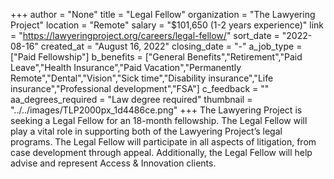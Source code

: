 +++
author = "None"
title = "Legal Fellow"
organization = "The Lawyering Project"
location = "Remote"
salary = "$101,650 (1-2 years experience)"
link = "https://lawyeringproject.org/careers/legal-fellow/"
sort_date = "2022-08-16"
created_at = "August 16, 2022"
closing_date = "-"
a_job_type = ["Paid Fellowship"]
b_benefits = ["General Benefits","Retirement","Paid Leave","Health Insurance","Paid Vacation","Permanently Remote","Dental","Vision","Sick time","Disability insurance","Life insurance","Professional development","FSA"]
c_feedback = ""
aa_degrees_required = "Law degree required"
thumbnail = "../../images/TLP2000px_1d4486ce.png"
+++
The Lawyering Project is seeking a Legal Fellow for an 18-month fellowship. The Legal Fellow will play a vital role in supporting both of the Lawyering Project’s legal programs. The Legal Fellow will participate in all aspects of litigation, from case development through appeal. Additionally, the Legal Fellow will help advise and represent Access & Innovation clients.
